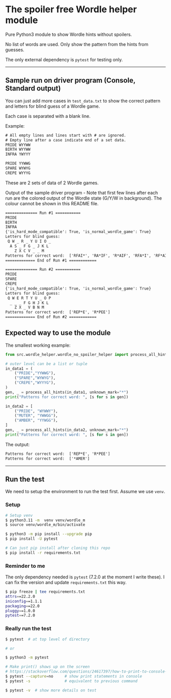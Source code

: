 # The spoiler free Wordle helper module

Pure Python3 module to show Wordle hints without spoilers.

No list of words are used. Only show the pattern from the hints from guesses.

The only external dependency is `pytest` for testing only.

---------------------------------------------

## Sample run on driver program (Console, Standard output)

You can just add more cases in `test_data.txt` to show the correct pattern and letters for blind guess of a Wordle game.

Each case is separated with a blank line.

Example:

```txt
# All empty lines and lines start with # are ignored.
# Empty line after a case indicate end of a set data.
PRIDE WYYWW
BIRTH WYYWW
INFRA YWYYY

PRIDE YYWWG
SPARE WYWYG
CREPE WYYYG
```

These are 2 sets of data of 2 Wordle games.

Output of the sample driver program - Note that first few lines after each run are the colored output of the Wordle state (G/Y/W in background). The colour cannot be shown in this README file.

```txt
============== Run #1 ===========
PRIDE
BIRTH
INFRA
{'is_hard_mode_compatible': True, 'is_normal_wordle_game': True}
Letters for blind guess:
 Q W _ R _ Y U I O _
  A S _ F G _ J K L
    Z X C V _ _ M
Patterns for correct word:  ['RFAI*', 'RA*IF', 'R*AIF', 'RFA*I', 'RF*AI', 'RA*FI', 'R*AFI', 'FA*IR', 'F*AIR', 'AF*IR', '*FAIR']
============= End of Run #1 ============

============== Run #2 ===========
PRIDE
SPARE
CREPE
{'is_hard_mode_compatible': True, 'is_normal_wordle_game': True}
Letters for blind guess:
 Q W E R T Y U _ O P
  _ _ _ F G H J K L
    Z X _ V B N M
Patterns for correct word:  ['REP*E', 'R*PEE']
============= End of Run #2 ============
```

## Expected way to use the module

The smallest working example:

```python
from src.wordle_helper.wordle_no_spoiler_helper import process_all_hints

# outer level can be a list or tuple
in_data1 = (
    ("PRIDE","YYWWG"),
    ("SPARE","WYWYG"),
    ("CREPE","WYYYG"),
)
gen, _ = process_all_hints(in_data1, unknown_mark="*")
print("Patterns for correct word: ", [s for s in gen])

in_data2 = [
    ("PRIDE", "WYWWY"),
    ("MUTER", "YWWGG"),
    ("AMBER", "YYWGG"),
]
gen, _ = process_all_hints(in_data2, unknown_mark="*")
print("Patterns for correct word: ", [s for s in gen])
```

The output:

```txt
Patterns for correct word:  ['REP*E', 'R*PEE']
Patterns for correct word:  ['*AMER']
```

---------------------------------------------

## Run the test

We need to setup the environment to run the test first. Assume we use `venv`.

### Setup

```bash
# Setup venv
$ python3.11 -m  venv venv/wordle_m
$ source venv/wordle_m/bin/activate

$ python3 -m pip install --upgrade pip
$ pip install -U pytest

# Can just pip install after cloning this repo
$ pip install -r requirements.txt
```

### Reminder to me

The only dependency needed is `pytest` (7.2.0 at the moment I write these). I can fix the version and update `requirements.txt` this way.

```bash
$ pip freeze | tee requirements.txt
attrs==22.2.0
iniconfig==1.1.1
packaging==22.0
pluggy==1.0.0
pytest==7.2.0
```

### Really run the test

```bash
$ pytest  # at top level of directory

# or

$ python3 -m pytest

# Make print() shows up on the screen
# https://stackoverflow.com/questions/24617397/how-to-print-to-console-in-pytest
$ pytest --capture=no     # show print statements in console
$ pytest -s               # equivalent to previous command

$ pytest -v  # show more details on test
```
